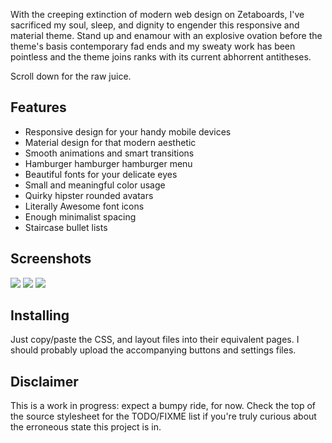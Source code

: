 
With the creeping extinction of modern web design on Zetaboards, I've
sacrificed my soul, sleep, and dignity to engender this responsive and material
theme. Stand up and enamour with an explosive ovation before the theme's basis
contemporary fad ends and my sweaty work has been pointless and the theme
joins ranks with its current abhorrent antitheses.

Scroll down for the raw juice.

## Features

* Responsive design for your handy mobile devices
* Material design for that modern aesthetic
* Smooth animations and smart transitions
* Hamburger hamburger hamburger menu
* Beautiful fonts for your delicate eyes
* Small and meaningful color usage
* Quirky hipster rounded avatars
* Literally Awesome font icons
* Enough minimalist spacing
* Staircase bullet lists

## Screenshots

<img src="http://i.imgur.com/TIv5cvN.png" />
<img src="http://i.imgur.com/1Btm6Yq.png" />
<img src="http://i.imgur.com/Nr1MfK3.png" />

## Installing

Just copy/paste the CSS, and layout files into their equivalent pages. I should
probably upload the accompanying buttons and settings files.

## Disclaimer

This is a work in progress: expect a bumpy ride, for now. Check the top of the
source stylesheet for the TODO/FIXME list if you're truly curious about the
erroneous state this project is in.

